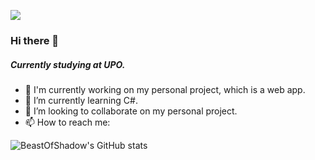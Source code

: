 ![](https://api.visitorbadge.io/api/VisitorHit?user=SimoneNegro&repo=github-visitors-badge&countColor=%237B1E7A)
### Hi there 👋

##### Currently studying at UPO.

- 🔭 I'm currently working on my personal project, which is a web app.
- 🌱 I’m currently learning C#.
- 👯 I’m looking to collaborate on my personal project.
- 📫 How to reach me:

![BeastOfShadow's GitHub stats](https://github-readme-stats.vercel.app/api?username=SimoneNegro&show_icons=true&theme=radical)

<!--
**SimoneNegro/SimoneNegro** is a ✨ _special_ ✨ repository because its `README.md` (this file) appears on your GitHub profile.

Here are some ideas to get you started:

- 🔭 I’m currently working on ...
- 🌱 I’m currently learning ...
- 👯 I’m looking to collaborate on ...
- 🤔 I’m looking for help with ...
- 💬 Ask me about ...
- 📫 How to reach me: ...
- 😄 Pronouns: ...
- ⚡ Fun fact: ...
-->
